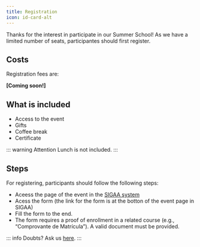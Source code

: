 ```yaml
---
title: Registration
icon: id-card-alt
---
```



Thanks for the interest in participate in our Summer School! As we have a limited number of seats, participantes should first register.

## <i class="fas fa-wallet" style="color:var(--theme-color)"></i> Costs

Registration fees are:

**[Coming soon!]**

## <i class="fas fa-plus" style="color:var(--theme-color)"></i> What is included
- Access to the event
- Gifts
- Coffee break
- Certificate

::: warning Attention
Lunch is not included.
:::


## <i class="fas fa-list-ul" style="color:var(--theme-color)"></i> Steps
For registering, participants should follow the following steps:

- Aceess the page of the event in the [SIGAA system](https://sigaa.unb.br/sigaa/)
- Acess the form (the link for the form is at the botton of the event page in SIGAA)
- Fill the form to the end.
- The form requires a proof of enrollment in a related course (e.g., “Comprovante de Matrícula”). A valid document must be provided.

::: info Doubts?
Ask us [here](mailto:robotic.missions@gmail.com).
:::








